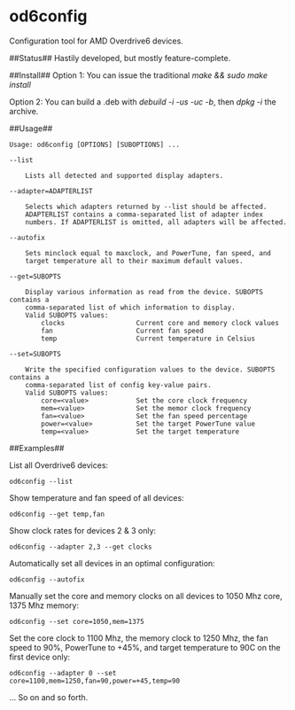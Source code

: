 od6config
==============

Configuration tool for AMD Overdrive6 devices.

##Status##
Hastily developed, but mostly feature-complete.

##Install##
Option 1:  You can issue the traditional *make && sudo make install*

Option 2:  You can build a .deb with *debuild -i -us -uc -b*, then *dpkg -i* the archive.

##Usage##
```
Usage: od6config [OPTIONS] [SUBOPTIONS] ...

--list

    Lists all detected and supported display adapters.

--adapter=ADAPTERLIST

    Selects which adapters returned by --list should be affected.
    ADAPTERLIST contains a comma-separated list of adapter index
    numbers. If ADAPTERLIST is omitted, all adapters will be affected.

--autofix

    Sets minclock equal to maxclock, and PowerTune, fan speed, and
    target temperature all to their maximum default values.

--get=SUBOPTS

    Display various information as read from the device. SUBOPTS contains a
    comma-separated list of which information to display.
    Valid SUBOPTS values:
        clocks                  Current core and memory clock values
        fan                     Current fan speed
        temp                    Current temperature in Celsius

--set=SUBOPTS

    Write the specified configuration values to the device. SUBOPTS contains a
    comma-separated list of config key-value pairs.
    Valid SUBOPTS values:
        core=<value>            Set the core clock frequency
        mem=<value>             Set the memor clock frequency
        fan=<value>             Set the fan speed percentage
        power=<value>           Set the target PowerTune value
        temp=<value>            Set the target temperature
```

##Examples##

List all Overdrive6 devices:

    od6config --list

Show temperature and fan speed of all devices:

    od6config --get temp,fan

Show clock rates for devices 2 & 3 only:

    od6config --adapter 2,3 --get clocks

Automatically set all devices in an optimal configuration:

    od6config --autofix

Manually set the core and memory clocks on all devices to 1050 Mhz core, 1375 Mhz memory:

    od6config --set core=1050,mem=1375

Set the core clock to 1100 Mhz, the memory clock to 1250 Mhz, the fan speed to 90%, PowerTune to +45%, and target temperature to 90C on the first device only:

    od6config --adapter 0 --set core=1100,mem=1250,fan=90,power=+45,temp=90

... So on and so forth.
